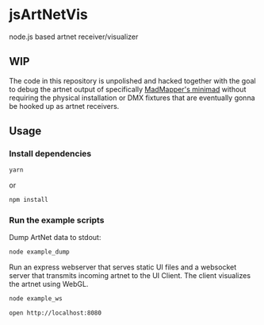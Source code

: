 # jsArtNetVis
node.js based artnet receiver/visualizer

## WIP
The code in this repository is unpolished and hacked together with the goal to debug the artnet output of specifically [MadMapper's minimad](https://madmapper.com/minimad/) without requiring the physical installation or DMX fixtures that are eventually gonna be hooked up as artnet receivers.

## Usage

### Install dependencies
```bash
yarn
```

or

```bash
npm install
```

### Run the example scripts

Dump ArtNet data to stdout:

```bash
node example_dump
```

Run an express webserver that serves static UI files and a websocket server that transmits incoming artnet to the UI Client. The client visualizes the artnet using WebGL.

```bash
node example_ws
```

```bash
open http://localhost:8080
```